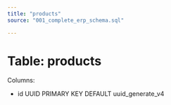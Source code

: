 ```yaml
---
title: "products"
source: "001_complete_erp_schema.sql"

---
```


# Table: products

Columns:

- id UUID PRIMARY KEY DEFAULT uuid_generate_v4
